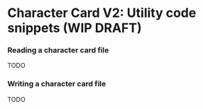 # Character Card V2: Utility code snippets (WIP DRAFT)

### Reading a character card file

TODO

### Writing a character card file

TODO
